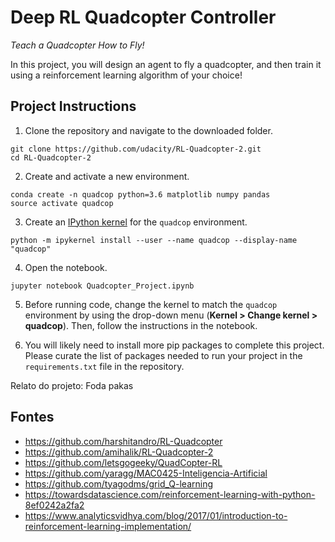 # Deep RL Quadcopter Controller

*Teach a Quadcopter How to Fly!*

In this project, you will design an agent to fly a quadcopter, and then train it using a reinforcement learning algorithm of your choice! 

## Project Instructions

1. Clone the repository and navigate to the downloaded folder.

```
git clone https://github.com/udacity/RL-Quadcopter-2.git
cd RL-Quadcopter-2
```

2. Create and activate a new environment.

```
conda create -n quadcop python=3.6 matplotlib numpy pandas
source activate quadcop
```

3. Create an [IPython kernel](http://ipython.readthedocs.io/en/stable/install/kernel_install.html) for the `quadcop` environment. 
```
python -m ipykernel install --user --name quadcop --display-name "quadcop"
```

4. Open the notebook.
```
jupyter notebook Quadcopter_Project.ipynb
```

5. Before running code, change the kernel to match the `quadcop` environment by using the drop-down menu (**Kernel > Change kernel > quadcop**). Then, follow the instructions in the notebook.

6. You will likely need to install more pip packages to complete this project.  Please curate the list of packages needed to run your project in the `requirements.txt` file in the repository.


Relato do projeto:
Foda pakas


## Fontes

- https://github.com/harshitandro/RL-Quadcopter
- https://github.com/amihalik/RL-Quadcopter-2
- https://github.com/letsgogeeky/QuadCopter-RL
- https://github.com/yaragg/MAC0425-Inteligencia-Artificial
- https://github.com/tyagodms/grid_Q-learning
- https://towardsdatascience.com/reinforcement-learning-with-python-8ef0242a2fa2
- https://www.analyticsvidhya.com/blog/2017/01/introduction-to-reinforcement-learning-implementation/
